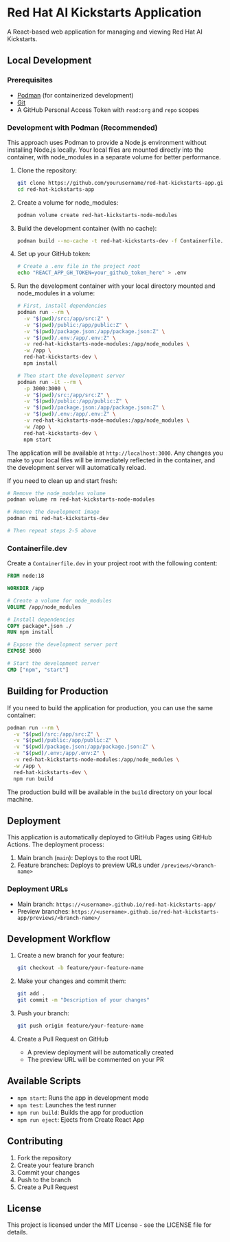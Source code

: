 # Red Hat AI Kickstarts Application

A React-based web application for managing and viewing Red Hat AI Kickstarts.

## Local Development

### Prerequisites

- [Podman](https://podman.io/) (for containerized development)
- [Git](https://git-scm.com/)
- A GitHub Personal Access Token with `read:org` and `repo` scopes

### Development with Podman (Recommended)

This approach uses Podman to provide a Node.js environment without installing Node.js locally. Your local files are mounted directly into the container, with node_modules in a separate volume for better performance.

1. Clone the repository:
   ```bash
   git clone https://github.com/yourusername/red-hat-kickstarts-app.git
   cd red-hat-kickstarts-app
   ```

2. Create a volume for node_modules:
   ```bash
   podman volume create red-hat-kickstarts-node-modules
   ```

3. Build the development container (with no cache):
   ```bash
   podman build --no-cache -t red-hat-kickstarts-dev -f Containerfile.dev .
   ```

4. Set up your GitHub token:
   ```bash
   # Create a .env file in the project root
   echo "REACT_APP_GH_TOKEN=your_github_token_here" > .env
   ```

5. Run the development container with your local directory mounted and node_modules in a volume:
   ```bash
   # First, install dependencies
   podman run --rm \
     -v "$(pwd)/src:/app/src:Z" \
     -v "$(pwd)/public:/app/public:Z" \
     -v "$(pwd)/package.json:/app/package.json:Z" \
     -v "$(pwd)/.env:/app/.env:Z" \
     -v red-hat-kickstarts-node-modules:/app/node_modules \
     -w /app \
     red-hat-kickstarts-dev \
     npm install

   # Then start the development server
   podman run -it --rm \
     -p 3000:3000 \
     -v "$(pwd)/src:/app/src:Z" \
     -v "$(pwd)/public:/app/public:Z" \
     -v "$(pwd)/package.json:/app/package.json:Z" \
     -v "$(pwd)/.env:/app/.env:Z" \
     -v red-hat-kickstarts-node-modules:/app/node_modules \
     -w /app \
     red-hat-kickstarts-dev \
     npm start
   ```

The application will be available at `http://localhost:3000`. Any changes you make to your local files will be immediately reflected in the container, and the development server will automatically reload.

If you need to clean up and start fresh:
```bash
# Remove the node_modules volume
podman volume rm red-hat-kickstarts-node-modules

# Remove the development image
podman rmi red-hat-kickstarts-dev

# Then repeat steps 2-5 above
```

### Containerfile.dev

Create a `Containerfile.dev` in your project root with the following content:

```dockerfile
FROM node:18

WORKDIR /app

# Create a volume for node_modules
VOLUME /app/node_modules

# Install dependencies
COPY package*.json ./
RUN npm install

# Expose the development server port
EXPOSE 3000

# Start the development server
CMD ["npm", "start"]
```

## Building for Production

If you need to build the application for production, you can use the same container:

```bash
podman run --rm \
  -v "$(pwd)/src:/app/src:Z" \
  -v "$(pwd)/public:/app/public:Z" \
  -v "$(pwd)/package.json:/app/package.json:Z" \
  -v "$(pwd)/.env:/app/.env:Z" \
  -v red-hat-kickstarts-node-modules:/app/node_modules \
  -w /app \
  red-hat-kickstarts-dev \
  npm run build
```

The production build will be available in the `build` directory on your local machine.

## Deployment

This application is automatically deployed to GitHub Pages using GitHub Actions. The deployment process:

1. Main branch (`main`): Deploys to the root URL
2. Feature branches: Deploys to preview URLs under `/previews/<branch-name>`

### Deployment URLs

- Main branch: `https://<username>.github.io/red-hat-kickstarts-app/`
- Preview branches: `https://<username>.github.io/red-hat-kickstarts-app/previews/<branch-name>/`

## Development Workflow

1. Create a new branch for your feature:
   ```bash
   git checkout -b feature/your-feature-name
   ```

2. Make your changes and commit them:
   ```bash
   git add .
   git commit -m "Description of your changes"
   ```

3. Push your branch:
   ```bash
   git push origin feature/your-feature-name
   ```

4. Create a Pull Request on GitHub
   - A preview deployment will be automatically created
   - The preview URL will be commented on your PR

## Available Scripts

- `npm start`: Runs the app in development mode
- `npm test`: Launches the test runner
- `npm run build`: Builds the app for production
- `npm run eject`: Ejects from Create React App

## Contributing

1. Fork the repository
2. Create your feature branch
3. Commit your changes
4. Push to the branch
5. Create a Pull Request

## License

This project is licensed under the MIT License - see the LICENSE file for details.